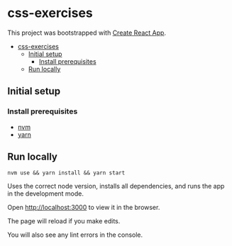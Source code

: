# css-exercises

This project was bootstrapped with [Create React App](https://github.com/facebook/create-react-app).

- [css-exercises](#css-exercises)
  - [Initial setup](#initial-setup)
    - [Install prerequisites](#install-prerequisites)
  - [Run locally](#run-locally)

## Initial setup

### Install prerequisites

- [nvm](https://github.com/nvm-sh/nvm)
- [yarn](https://yarnpkg.com/)

## Run locally

`nvm use && yarn install && yarn start`

Uses the correct node version, installs all dependencies, and runs the app in the development mode.

Open [http://localhost:3000](http://localhost:3000) to view it in the browser.

The page will reload if you make edits.

You will also see any lint errors in the console.
